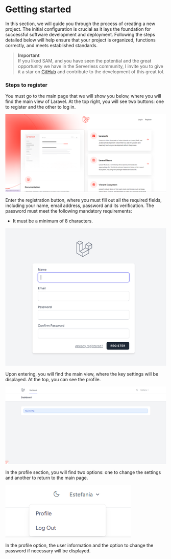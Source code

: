 # Getting started

In this section, we will guide you through the process of creating a new project. The initial configuration is crucial as it lays the foundation for successful software development and deployment. Following the steps detailed below will help ensure that your project is organized, functions correctly, and meets established standards.

> **Important** <br>
> If you liked SAM, and you have seen the potential and the great opportunity we have in the Serverless community, I invite you to give it a star on [GitHub](https://github.com/FSHLL/sam) and contribute to the development of this great tol.

<!-- ## Create project -->

### Steps to register

You must go to the main page that we will show you below, where you will find the main view of Laravel. At the top right, you will see two buttons: one to register and the other to log in.

![main page](/images/cap1.png)

Enter the registration button, where you must fill out all the required fields, including your name, email address, password and its verification.
The password must meet the following mandatory requirements:

- It must be a minimum of 8 characters.

![register](/images/cap2.png)

Upon entering, you will find the main view, where the key settings will be displayed. At the top, you can see the profile.

![principal](/images/cap3.png)

In the profile section, you will find two options: one to change the settings and another to return to the main page.

![menu](/images/cap4.png)

In the profile option, the user information and the option to change the password if necessary will be displayed.

